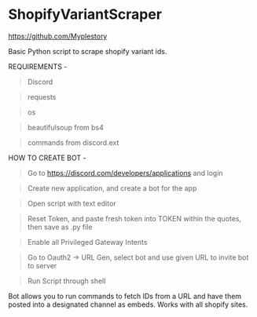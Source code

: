 # ShopifyVariantScraper
https://github.com/Myplestory

Basic Python script to scrape shopify variant ids.

REQUIREMENTS - 
>Discord

>requests

>os

>beautifulsoup from bs4

>commands from discord.ext

HOW TO CREATE BOT - 
>Go to https://discord.com/developers/applications and login

>Create new application, and create a bot for the app

>Open script with text editor

>Reset Token, and paste fresh token into TOKEN within the quotes, then save as .py file

>Enable all Privileged Gateway Intents

>Go to Oauth2 -> URL Gen, select bot and use given URL to invite bot to server

>Run Script through shell

Bot allows you to run commands to fetch IDs from a URL and have them posted into a designated channel as embeds.
Works with all shopify sites.
